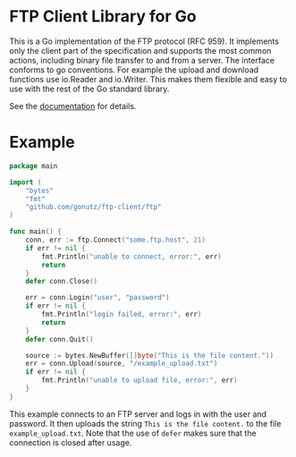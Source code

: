 FTP Client Library for Go
=========================

This is a Go implementation of the FTP protocol (RFC 959). It implements only the client part of the specification and supports the most common actions, including binary file transfer to and from a server.
The interface conforms to go conventions. For example the upload and download functions use io.Reader and io.Writer. This makes them flexible and easy to use with the rest of the Go standard library.

See the [documentation](https://godoc.org/github.com/gonutz/ftp-client/ftp) for details.

# Example

```Go
package main

import (
	"bytes"
	"fmt"
	"github.com/gonutz/ftp-client/ftp"
)

func main() {
	conn, err := ftp.Connect("some.ftp.host", 21)
	if err != nil {
		fmt.Println("unable to connect, error:", err)
		return
	}
	defer conn.Close()

	err = conn.Login("user", "password")
	if err != nil {
		fmt.Println("login failed, error:", err)
		return
	}
	defer conn.Quit()

	source := bytes.NewBuffer([]byte("This is the file content."))
	err = conn.Upload(source, "/example_upload.txt")
	if err != nil {
		fmt.Println("unable to upload file, error:", err)
	}
}
```

This example connects to an FTP server and logs in with the user and password. It then uploads the string `This is the file content.` to the file `example_upload.txt`. Note that the use of `defer` makes sure that the connection is closed after usage.